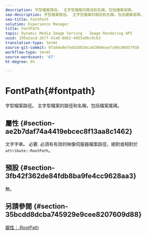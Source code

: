 ```yaml
---
description: 字型檔案路徑。 主字型檔案的路徑和名稱，包括檔案尾碼。
seo-description: 字型檔案路徑。 主字型檔案的路徑和名稱，包括檔案尾碼。
seo-title: FontPath
solution: Experience Manager
title: FontPath
topic: Dynamic Media Image Serving - Image Rendering API
uuid: 199a2acd-2b7f-41a0-88b2-4955a9bc9c63
translation-type: tm+mt
source-git-commit: 97a84e8e7edd3d834ca42069eae7c09c00d57938
workflow-type: tm+mt
source-wordcount: '67'
ht-degree: 8%

---
```



# FontPath{#fontpath}

字型檔案路徑。 主字型檔案的路徑和名稱，包括檔案尾碼。

## 屬性 {#section-ae2b7daf74a4419ebcec8f13aa8c1462}

文字字串。 必要. 必須有有效的映像伺服器檔案路徑，絕對或相對於`attribute::RootPath`。

## 預設 {#section-3fb42f362de84fdb8ba9fe4cc9628aa3}

無。

## 另請參閱 {#section-35bcdd8dcba745929e9cee8207609d88}

[屬性：:RootPath](/help/aem-is-ir-api/is-api/image-catalog/image-serving-api-ref/c-image-catalog-reference/c-attributes-reference/r-rootpath.md)
